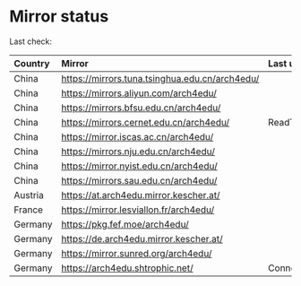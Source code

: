 <script src="./time.js"></script>
# Mirror status
Last check: <script type="text/javascript">localize(1753989818.919243);</script>

|Country|Mirror|Last update|
|:------|:-----|:----------|
|China|https://mirrors.tuna.tsinghua.edu.cn/arch4edu/|<script type="text/javascript">localize(1753944818);</script>|
|China|https://mirrors.aliyun.com/arch4edu/|<script type="text/javascript">localize(1753944818);</script>|
|China|https://mirrors.bfsu.edu.cn/arch4edu/|<script type="text/javascript">localize(1753944818);</script>|
|China|https://mirrors.cernet.edu.cn/arch4edu/|ReadTimeout|
|China|https://mirror.iscas.ac.cn/arch4edu/|<script type="text/javascript">localize(1753944818);</script>|
|China|https://mirrors.nju.edu.cn/arch4edu/|<script type="text/javascript">localize(1753901464);</script>|
|China|https://mirror.nyist.edu.cn/arch4edu/|<script type="text/javascript">localize(1753944818);</script>|
|China|https://mirrors.sau.edu.cn/arch4edu/|<script type="text/javascript">localize(1753815127);</script>|
|Austria|https://at.arch4edu.mirror.kescher.at/|<script type="text/javascript">localize(1753944818);</script>|
|France|https://mirror.lesviallon.fr/arch4edu/|<script type="text/javascript">localize(1753944818);</script>|
|Germany|https://pkg.fef.moe/arch4edu/|<script type="text/javascript">localize(1753944818);</script>|
|Germany|https://de.arch4edu.mirror.kescher.at/|<script type="text/javascript">localize(1753944818);</script>|
|Germany|https://mirror.sunred.org/arch4edu/|<script type="text/javascript">localize(1753944818);</script>|
|Germany|https://arch4edu.shtrophic.net/|ConnectionError|

<script src="./tablefilter/tablefilter.js"></script>
<script src="./table.js"></script>